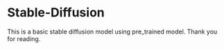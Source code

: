 # Stable-Diffusion
This is a basic stable diffusion model using pre_trained model.
Thank you for reading.
